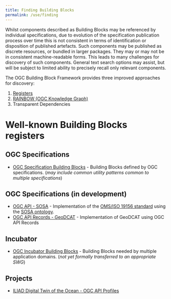 ```yaml
---
title: Finding Building Blocks
permalink: /use/finding
---
```



Whilst components described as Building Blocks may be referenced by individual specifications, due to evolution of the specification publication process over time this is not consistent in terms of identification or disposition of published artefacts. Such components may be published as discrete resources, or bundled in larger packages. They may or may not be in consistent machine-readable forms. This leads to many challenges for discovery of such components.  General text search options may assist, but will be subject to limited ability to precisely recall only relevant components.

The OGC Building Block Framework provides three improved approaches for discovery:

1. [Registers](../overview/registers)
1. [RAINBOW (OGC Knowledge Graph)]() 
1. Transparent Dependencies 


# Well-known Building Blocks registers

## OGC Specifications

- [OGC Specification Building Blocks](https://opengeospatial.github.io/bblocks/register/) - Building Blocks defined by OGC specifications. (_may include common utility patterns common to multiple specifications_)

## OGC Specifications (in development)

- [OGC API - SOSA](https://opengeospatial.github.io/ogcapi-sosa/) - Implementation of the [OMS/ISO 19156 standard](http://www.opengis.net/def/docs/20-082r4) using the [SOSA ontology](https://www.w3.org/TR/vocab-ssn/).
- [OGC API Records - GeoDCAT](https://ogcincubator.github.io/geodcat-ogcapi-records/) - Implementation of GeoDCAT using OGC API Records

## Incubator

- [OGC Incubator Building Blocks](https://ogcincubator.github.io/bblocks/) - Building Blocks needed by multiple application domains. (_not yet formally transferred to an appropriate SWG_)

## Projects

- [ILIAD Digital Twin of the Ocean - OGC API Profiles](https://ogcincubator.github.io/iliad-apis-features/)